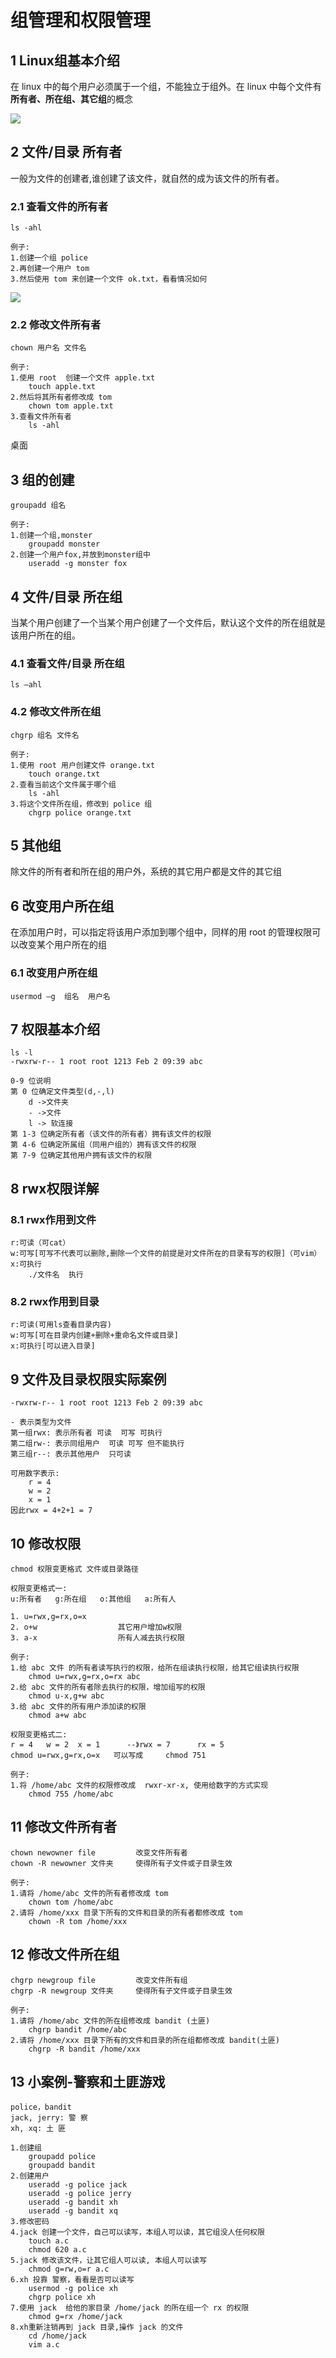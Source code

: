 # 组管理和权限管理

## 1 Linux组基本介绍

在 linux 中的每个用户必须属于一个组，不能独立于组外。在
linux 中每个文件有**所有者、所在组、其它组**的概念

![](https://img2018.cnblogs.com/blog/1739658/202001/1739658-20200109122623027-64188555.png)

## 2 文件/目录 所有者

一般为文件的创建者,谁创建了该文件，就自然的成为该文件的所有者。

### 2.1 查看文件的所有者

```
ls -ahl
```

```
例子:
1.创建一个组 police
2.再创建一个用户 tom
3.然后使用 tom 来创建一个文件 ok.txt，看看情况如何
```

![](https://img2018.cnblogs.com/blog/1739658/202001/1739658-20200109164835189-957841158.png)

### 2.2 修改文件所有者

```
chown 用户名 文件名
```

```
例子:
1.使用 root  创建一个文件 apple.txt
	touch apple.txt
2.然后将其所有者修改成 tom
	chown tom apple.txt
3.查看文件所有者
	ls -ahl
```

桌面

## 3 组的创建

```
groupadd 组名
```

```
例子:
1.创建一个组,monster
	groupadd monster
2.创建一个用户fox,并放到monster组中
	useradd -g monster fox
```



## 4 文件/目录 所在组

当某个用户创建了一个当某个用户创建了一个文件后，默认这个文件的所在组就是该用户所在的组。

### 4.1 查看文件/目录 所在组

```
ls –ahl
```

### 4.2 修改文件所在组

```
chgrp 组名 文件名
```

```
例子:
1.使用 root 用户创建文件 orange.txt
	touch orange.txt
2.查看当前这个文件属于哪个组
	ls -ahl
3.将这个文件所在组，修改到 police 组 
	chgrp police orange.txt
```



## 5 其他组

除文件的所有者和所在组的用户外，系统的其它用户都是文件的其它组



## 6 改变用户所在组

在添加用户时，可以指定将该用户添加到哪个组中，同样的用
root 的管理权限可以改变某个用户所在的组

### 6.1 改变用户所在组

```
usermod	–g	组名	用户名
```





## 7 权限基本介绍

```
ls -l
-rwxrw-r-- 1 root root 1213 Feb 2 09:39 abc

0-9 位说明
第 0 位确定文件类型(d,-,l)
	d ->文件夹
	- ->文件
	l -> 软连接
第 1-3 位确定所有者（该文件的所有者）拥有该文件的权限
第 4-6 位确定所属组（同用户组的）拥有该文件的权限
第 7-9 位确定其他用户拥有该文件的权限
```





## 8 rwx权限详解

### 8.1 rwx作用到文件

```
r:可读（可cat）
w:可写[可写不代表可以删除,删除一个文件的前提是对文件所在的目录有写的权限]（可vim）
x:可执行 
	./文件名  执行
```

### 8.2 rwx作用到目录

```
r:可读(可用ls查看目录内容)
w:可写[可在目录内创建+删除+重命名文件或目录]
x:可执行[可以进入目录]
```



## 9 文件及目录权限实际案例

```
-rwxrw-r-- 1 root root 1213 Feb 2 09:39 abc

- 表示类型为文件
第一组rwx: 表示所有者 可读  可写 可执行
第二组rw-: 表示同组用户  可读 可写 但不能执行
第三组r--: 表示其他用户  只可读

可用数字表示:
    r = 4
    w = 2
    x = 1
因此rwx = 4+2+1 = 7
```



## 10 修改权限

```
chmod 权限变更格式 文件或目录路径

权限变更格式一:
u:所有者	g:所在组	o:其他组	a:所有人

1. u=rwx,g=rx,o=x
2. o+w					其它用户增加w权限
3. a-x					所有人减去执行权限
```

```
例子:
1.给 abc 文件 的所有者读写执行的权限，给所在组读执行权限，给其它组读执行权限
	chmod u=rwx,g=rx,o=rx abc
2.给 abc 文件的所有者除去执行的权限，增加组写的权限
	chmod u-x,g+w abc
3.给 abc 文件的所有用户添加读的权限
	chmod a+w abc
```

```
权限变更格式二:
r = 4   w = 2  x = 1	  --》rwx = 7	  rx = 5
chmod u=rwx,g=rx,o=x   可以写成		chmod 751

```

```
例子:
1.将 /home/abc 文件的权限修改成	rwxr-xr-x, 使用给数字的方式实现
	chmod 755 /home/abc
```



## 11 修改文件所有者

```
chown newowner file			改变文件所有者
chown -R newowner 文件夹	  使得所有子文件或子目录生效
```

```
例子:
1.请将 /home/abc 文件的所有者修改成 tom
	chown tom /home/abc
2.请将 /home/xxx 目录下所有的文件和目录的所有者都修改成 tom
	chown -R tom /home/xxx
```



## 12 修改文件所在组

```
chgrp newgroup file			改变文件所有组
chgrp -R newgroup 文件夹	  使得所有子文件或子目录生效
```

```
例子:
1.请将 /home/abc 文件的所在组修改成 bandit (土匪) 
	chgrp bandit /home/abc
2.请将 /home/xxx 目录下所有的文件和目录的所在组都修改成 bandit(土匪) 
	chgrp -R bandit /home/xxx
```



## 13 小案例-警察和土匪游戏

```
police，bandit
jack, jerry: 警 察
xh, xq: 土 匪

1.创建组
	groupadd police
	groupadd bandit
2.创建用户
	useradd -g police jack
	useradd -g police jerry
	useradd -g bandit xh
	useradd -g bandit xq
3.修改密码
4.jack 创建一个文件，自己可以读写，本组人可以读，其它组没人任何权限
	touch a.c
	chmod 620 a.c
5.jack 修改该文件，让其它组人可以读, 本组人可以读写
	chmod g=rw,o=r a.c
6.xh 投靠 警察，看看是否可以读写
	usermod -g police xh
	chgrp police xh
7.使用 jack  给他的家目录 /home/jack 的所在组一个 rx 的权限
	chmod g=rx /home/jack
8.xh重新注销再到 jack 目录,操作 jack 的文件
	cd /home/jack
	vim a.c
```




